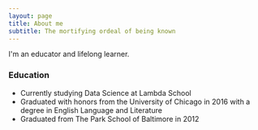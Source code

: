 ```yaml
---
layout: page
title: About me
subtitle: The mortifying ordeal of being known
---
```


I'm an educator and lifelong learner.

### Education

- Currently studying Data Science at Lambda School
- Graduated with honors from the University of Chicago in 2016 with a degree in English Language and Literature
- Graduated from The Park School of Baltimore in 2012
